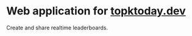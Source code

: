 # Web application for [topktoday.dev](https://topktoday.dev/)
Create and share realtime leaderboards.




